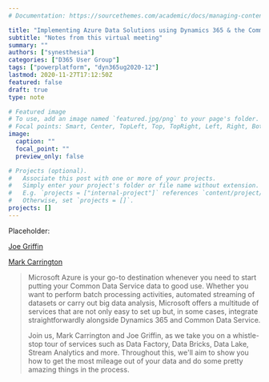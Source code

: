 ```yaml
---
# Documentation: https://sourcethemes.com/academic/docs/managing-content/

title: "Implementing Azure Data Solutions using Dynamics 365 & the Common Data Service"
subtitle: "Notes from this virtual meeting"
summary: ""
authors: ["synesthesia"]
categories: ["D365 User Group"]
tags: ["powerplatform", "dyn365ug2020-12"]
lastmod: 2020-11-27T17:12:50Z
featured: false
draft: true
type: note

# Featured image
# To use, add an image named `featured.jpg/png` to your page's folder.
# Focal points: Smart, Center, TopLeft, Top, TopRight, Left, Right, BottomLeft, Bottom, BottomRight.
image:
  caption: ""
  focal_point: ""
  preview_only: false

# Projects (optional).
#   Associate this post with one or more of your projects.
#   Simply enter your project's folder or file name without extension.
#   E.g. `projects = ["internal-project"]` references `content/project/deep-learning/index.md`.
#   Otherwise, set `projects = []`.
projects: []
---
```

Placeholder:

[Joe Griffin](https://crmchap.co.uk/)

[Mark Carrington](https://markcarrington.dev/)

>Microsoft Azure is your go-to destination whenever you need to start putting your Common Data Service data to good use. Whether you want to perform batch processing activities, automated streaming of datasets or carry out big data analysis, Microsoft offers a multitude of services that are not only easy to set up but, in some cases, integrate straightforwardly alongside Dynamics 365 and Common Data Service. 
>
>Join us, Mark Carrington and Joe Griffin, as we take you on a whistle-stop tour of services such as Data Factory, Data Bricks, Data Lake, Stream Analytics and more. Throughout this, we'll aim to show you how to get the most mileage out of your data and do some pretty amazing things in the process.

